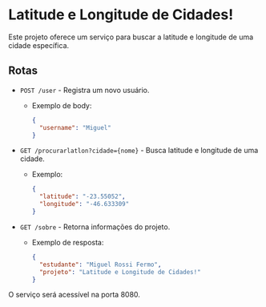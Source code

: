 # Latitude e Longitude de Cidades!

Este projeto oferece um serviço para buscar a latitude e longitude de uma cidade específica.

## Rotas
- `POST /user` - Registra um novo usuário.
  - Exemplo de body:
    ```json
    {
      "username": "Miguel"
    }
    ```

- `GET /procurarlatlon?cidade={nome}` - Busca latitude e longitude de uma cidade.
  - Exemplo:
    ```json
    {
      "latitude": "-23.55052",
      "longitude": "-46.633309"
    }
    ```

- `GET /sobre` - Retorna informações do projeto.
  - Exemplo de resposta:
    ```json
    {
      "estudante": "Miguel Rossi Fermo",
      "projeto": "Latitude e Longitude de Cidades!"
    }
    ```

O serviço será acessível na porta 8080.